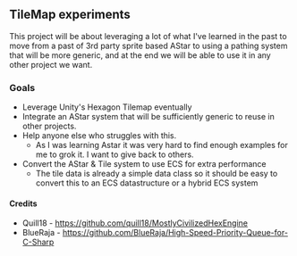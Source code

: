  ## TileMap experiments
 This project will be about leveraging a lot of what I've learned in the past to move from a past of 3rd party sprite based AStar to using a pathing system that will be more generic, and at the end we will be able to use it in any other project we want.

 ### Goals
 - Leverage Unity's Hexagon Tilemap eventually
 - Integrate an AStar system that will be sufficiently generic to reuse in other projects.
 - Help anyone else who struggles with this. 
    - As I was learning Astar it was very hard to find enough examples for me to grok it. I want to give back to others.
- Convert the AStar & Tile system to use ECS for extra performance
    -  The tile data is already a simple data class so it should be easy to convert this to an ECS datastructure or a hybrid ECS system




#### Credits
- Quill18 - https://github.com/quill18/MostlyCivilizedHexEngine
- BlueRaja - https://github.com/BlueRaja/High-Speed-Priority-Queue-for-C-Sharp